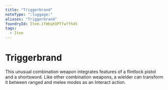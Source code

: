 ```yaml
---
title: "Triggerbrand"
noteType: ":luggage:"
aliases: "Triggerbrand"
foundryId: Item.1fWbqXOPTfwffh45
tags:
  - Item
---
```


# Triggerbrand

This unusual combination weapon integrates features of a flintlock pistol and a shortsword. Like other combination weapons, a wielder can transform it between ranged and melee modes as an Interact action.
